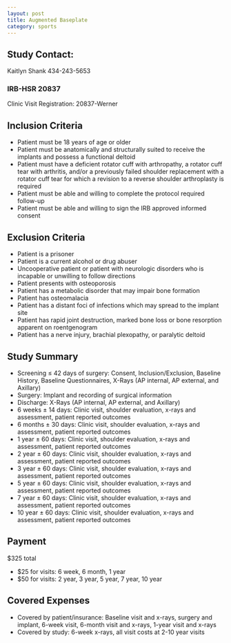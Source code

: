 ```yaml
---
layout: post
title: Augmented Baseplate
category: sports
---
```


## Study Contact:  
Kaitlyn Shank
434-243-5653

### IRB-HSR 20837
Clinic Visit Registration:
20837-Werner

##  Inclusion Criteria

- Patient must be 18 years of age or older
- Patient must be anatomically and structurally suited to receive the implants and possess a functional deltoid
- Patient must have a deficient rotator cuff with arthropathy, a rotator cuff tear with arthritis, and/or a previously failed shoulder replacement with a rotator cuff tear for which a revision to a reverse shoulder arthroplasty is required
- Patient must be able and willing to complete the protocol required follow-up
- Patient must be able and willing to sign the IRB approved informed consent

##  Exclusion Criteria

- Patient is a prisoner 
- Patient is a current alcohol or drug abuser
- Uncooperative patient or patient with neurologic disorders who is incapable or unwilling to follow directions
- Patient presents with osteoporosis
- Patient has a metabolic disorder that may impair bone formation
- Patient has osteomalacia
- Patient has a distant foci of infections which may spread to the implant site
- Patient has rapid joint destruction, marked bone loss or bone resorption apparent on roentgenogram
- Patient has a nerve injury, brachial plexopathy, or paralytic deltoid

## Study Summary

- Screening ≤ 42 days of surgery: Consent, Inclusion/Exclusion, Baseline History, Baseline Questionnaires, X-Rays (AP internal, AP external, and Axillary)
- Surgery: Implant and recording of surgical information
- Discharge: X-Rays (AP internal, AP external, and Axillary)
- 6 weeks ± 14 days: Clinic visit, shoulder evaluation, x-rays and assessment, patient reported outcomes
- 6 months ± 30 days: Clinic visit, shoulder evaluation, x-rays and assessment, patient reported outcomes
- 1 year ± 60 days: Clinic visit, shoulder evaluation, x-rays and assessment, patient reported outcomes
- 2 year ± 60 days: Clinic visit, shoulder evaluation, x-rays and assessment, patient reported outcomes
- 3 year ± 60 days: Clinic visit, shoulder evaluation, x-rays and assessment, patient reported outcomes
- 5 year ± 60 days: Clinic visit, shoulder evaluation, x-rays and assessment, patient reported outcomes
- 7 year ± 60 days: Clinic visit, shoulder evaluation, x-rays and assessment, patient reported outcomes
- 10 year ± 60 days: Clinic visit, shoulder evaluation, x-rays and assessment, patient reported outcomes

## Payment
$325 total
- $25 for visits: 6 week, 6 month, 1 year
- $50 for visits: 2 year, 3 year, 5 year, 7 year, 10 year

## Covered Expenses
- Covered by patient/insurance: Baseline visit and x-rays, surgery and implant, 6-week visit, 6-month visit and x-rays, 1-year visit and x-rays
- Covered by study: 6-week x-rays, all visit costs at 2-10 year visits
